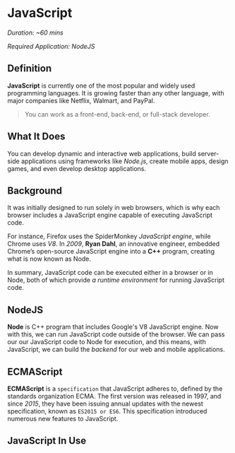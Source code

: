 # JavaScript

_Duration: ~60 mins_

_Required Application: NodeJS_

## Definition

**JavaScript** is currently one of the most popular and widely used programming languages. It is growing faster than any other language, with major companies like Netflix, Walmart, and PayPal.

> You can work as a front-end, back-end, or full-stack developer.

## What It Does

You can develop dynamic and interactive web applications, build server-side applications using frameworks like _Node.js_, create mobile apps, design games, and even develop desktop applications.

## Background

It was initially designed to run solely in web browsers, which is why each browser includes a JavaScript engine capable of executing JavaScript code.

For instance, Firefox uses the SpiderMonkey _JavaScript engine_, while Chrome uses _V8_. In _2009_, **Ryan Dahl**, an innovative engineer, embedded Chrome’s open-source JavaScript engine into a **C++** program, creating what is now known as Node.

In summary, JavaScript code can be executed either in a browser or in Node, both of which provide _a runtime environment_ for running JavaScript code.

## NodeJS

**Node** is C++ program that includes Google's V8 JavaScript engine. Now with this, we can run JavaScript code outside of the browser. We can pass our our JavaScript code to Node for execution, and this means, with JavaScript, we can build the _backend_ for our web and mobile applications.

## ECMAScript

**ECMAScript** is a `specification` that JavaScript adheres to, defined by the standards organization ECMA. The first version was released in 1997, and since _2015_, they have been issuing annual updates with the newest specification, known as `ES2015 or ES6`. This specification introduced numerous new features to JavaScript.

## JavaScript In Use
